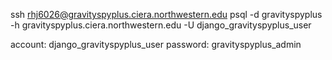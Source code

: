 ssh rhj6026@gravityspyplus.ciera.northwestern.edu
psql -d gravityspyplus -h gravityspyplus.ciera.northwestern.edu -U django_gravityspyplus_user

account: django_gravityspyplus_user
password: gravityspyplus_admin